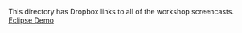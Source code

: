 This directory has Dropbox links to all of the workshop screencasts.<br>
[Eclipse Demo](https://www.dropbox.com/s/w96ywu324suvspp/EclipseDemo.m4v?dl=0)

